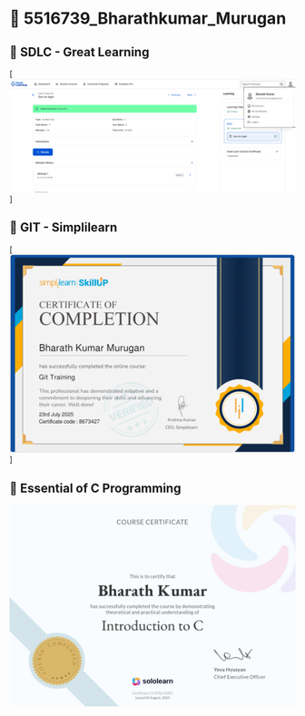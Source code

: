 # 📁 5516739_Bharathkumar_Murugan

## 📝 SDLC - Great Learning
[![SDLC Certificate](SDLC_Great_learning/image.png)]

## 📝 GIT - Simplilearn
[![GIT Certificate](GIT_simplilearn/image.png)]

## 📝 Essential of C Programming
![sololearn-introduction-to-C](Essentials_of_C_Programming/sololearn-introduction-to-C/sololearn-introduction-to-c.jpg)
